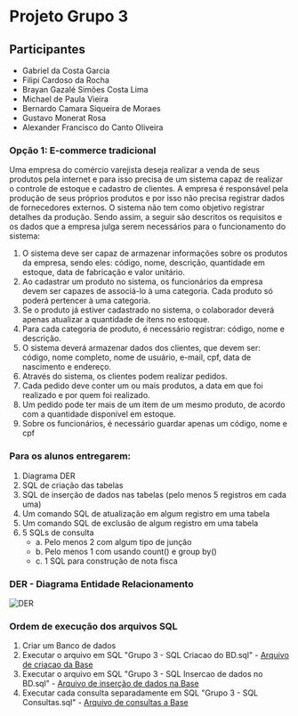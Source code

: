 # Projeto Grupo 3
## Participantes
- Gabriel da Costa Garcia
- Filipi Cardoso da Rocha
- Brayan Gazalé Simões Costa Lima
- Michael de Paula Vieira
- Bernardo Camara Siqueira de Moraes
- Gustavo Monerat Rosa
- Alexander Francisco do Canto Oliveira


### Opção 1: E-commerce tradicional
Uma empresa do comércio varejista deseja realizar a venda de seus produtos pela
internet e para isso precisa de um sistema capaz de realizar o controle de estoque e
cadastro de clientes. A empresa é responsável pela produção de seus próprios
produtos e por isso não precisa registrar dados de fornecedores externos. O sistema
não tem como objetivo registrar detalhes da produção. Sendo assim, a seguir são
descritos os requisitos e os dados que a empresa julga serem necessários para o
funcionamento do sistema:
1. O sistema deve ser capaz de armazenar informações sobre os produtos da
empresa, sendo eles: código, nome, descrição, quantidade em estoque, data
de fabricação e valor unitário.
2. Ao cadastrar um produto no sistema, os funcionários da empresa devem ser
capazes de associá-lo à uma categoria. Cada produto só poderá pertencer à
uma categoria.
3. Se o produto já estiver cadastrado no sistema, o colaborador deverá apenas
atualizar a quantidade de itens no estoque.
4. Para cada categoria de produto, é necessário registrar: código, nome e
descrição.
5. O sistema deverá armazenar dados dos clientes, que devem ser: código,
nome completo, nome de usuário, e-mail, cpf, data de nascimento e
endereço.
6. Através do sistema, os clientes podem realizar pedidos.
7. Cada pedido deve conter um ou mais produtos, a data em que foi realizado e
por quem foi realizado.
8. Um pedido pode ter mais de um item de um mesmo produto, de acordo com
a quantidade disponível em estoque.
9. Sobre os funcionários, é necessário guardar apenas um código, nome e cpf

### Para os alunos entregarem:

1. Diagrama DER
2. SQL de criação das tabelas
3. SQL de inserção de dados nas tabelas (pelo menos 5 registros em
cada uma)
4. Um comando SQL de atualização em algum registro em uma tabela
5. Um comando SQL de exclusão de algum registro em uma tabela
6. 5 SQLs de consulta
    - a. Pelo menos 2 com algum tipo de junção
    - b. Pelo menos 1 com usando count() e group by()
    - c. 1 SQL para construção de nota fisca

### DER - Diagrama Entidade Relacionamento
![DER](/Projeto%20Grupo%203/Grupo%203%20-%20DER.png)

### Ordem de execução dos arquivos SQL
1. Criar um Banco de dados
2. Executar o arquivo em SQL "Grupo 3 - SQL Criacao do BD.sql"  - [Arquivo de criacao da Base](/Projeto%20Grupo%203/Grupo%203%20-%20SQL%20Criacao%20do%20BD.sql)
3. Executar o arquivo em SQL "Grupo 3 - SQL Insercao de dados no BD.sql"  - [Arquivo de inserção de dados na Base](/Projeto%20Grupo%203/Grupo%203%20-%20SQL%20Insercao%20de%20dados%20no%20BD.sql)
4. Executar cada consulta separadamente em SQL "Grupo 3 - SQL Consultas.sql"  - [Arquivo de consultas a Base](/Projeto%20Grupo%203/Grupo%203%20-%20SQL%20Consultas.sql)
